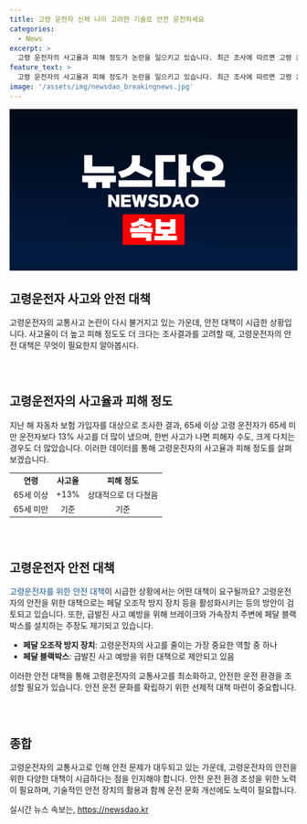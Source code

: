 ```yaml
---
title: 고령 운전자 신체 나이 고려한 기술로 안전 운전하세요
categories:
  - News
excerpt: >
  고령 운전자의 사고율과 피해 정도가 논란을 일으키고 있습니다. 최근 조사에 따르면 고령 운전자가 65세 미만 운전자보다 13% 더 많은 사고를 낸 것으로 나타났으며, 피해자 수와 크게 다치는 경우도 더 많은 것으로 확인되었습니다. 그러나 연령이 높아져도 사고율이 계속 늘어나지는 않는다는 분석도 있습니다. 이에 따라 고령 운전자를 위한 페달 오조작 방지 장치의 활성화와 페달 블랙박스 설치 등의 대책이 필요하다는 목소리가 나오고 있습니다.
feature_text: >
  고령 운전자의 사고율과 피해 정도가 논란을 일으키고 있습니다. 최근 조사에 따르면 고령 운전자가 65세 미만 운전자보다 13% 더 많은 사고를 낸 것으로 나타났으며, 피해자 수와 크게 다치는 경우도 더 많은 것으로 확인되었습니다. 그러나 연령이 높아져도 사고율이 계속 늘어나지는 않는다는 분석도 있습니다. 이에 따라 고령 운전자를 위한 페달 오조작 방지 장치의 활성화와 페달 블랙박스 설치 등의 대책이 필요하다는 목소리가 나오고 있습니다.
image: '/assets/img/newsdao_breakingnews.jpg'
---
```


<p><img src="/assets/img/newsdao_breakingnews.jpg" alt="cryptoinkorea 속보" /></p>

<h2 data-ke-size="size26">고령운전자 사고와 안전 대책</h2>

<p data-ke-size="size16">고령운전자의 교통사고 논란이 다시 불거지고 있는 가운데, 안전 대책이 시급한 상황입니다. 사고율이 더 높고 피해 정도도 더 크다는 조사결과를 고려할 때, 고령운전자의 안전 대책은 무엇이 필요한지 알아봅시다.</p>

<h3>&nbsp;</h3>

<h2 data-ke-size="size26">고령운전자의 사고율과 피해 정도</h2>

<p data-ke-size="size16">지난 해 자동차 보험 가입자를 대상으로 조사한 결과, 65세 이상 고령 운전자가 65세 미만 운전자보다 13% 사고를 더 많이 냈으며, 한번 사고가 나면 피해자 수도, 크게 다치는 경우도 더 많았습니다. 이러한 데이터를 통해 고령운전자의 사고율과 피해 정도를 살펴보겠습니다.</p>

<table>
    <tr>
        <td style="text-align: center; height: 17px;"><b>연령</b></td>
        <td style="text-align: center; height: 17px;"><b>사고율</b></td>
        <td style="text-align: center; height: 17px;"><b>피해 정도</b></td>
    </tr>
    <tr>
        <td style="text-align: center; height: 17px;">65세 이상</td>
        <td style="text-align: center; height: 17px;">+13%</td>
        <td style="text-align: center; height: 17px;">상대적으로 더 다쳤음</td>
    </tr>
    <tr>
        <td style="text-align: center; height: 17px;">65세 미만</td>
        <td style="text-align: center; height: 17px;">기준</td>
        <td style="text-align: center; height: 17px;">기준</td>
    </tr>
</table>

<h3>&nbsp;</h3>

<h2 data-ke-size="size26">고령운전자 안전 대책</h2>

<p data-ke-size="size16"><span style="color: #1a5490;">고령운전자를 위한 안전 대책</span>이 시급한 상황에서는 어떤 대책이 요구될까요? 고령운전자의 안전을 위한 대책으로는 페달 오조작 방지 장치 등을 활성화시키는 등의 방안이 검토되고 있습니다. 또한, 급발진 사고 예방을 위해 브레이크와 가속장치 주변에 페달 블랙박스를 설치하는 주장도 제기되고 있습니다.</p>

<ul>
    <li><b>페달 오조작 방지 장치</b>: 고령운전자의 사고를 줄이는 가장 중요한 역할 중 하나</li>
    <li><b>페달 블랙박스</b>: 급발진 사고 예방을 위한 대책으로 제안되고 있음</li>
</ul>

<p data-ke-size="size16">이러한 안전 대책을 통해 고령운전자의 교통사고를 최소화하고, 안전한 운전 환경을 조성할 필요가 있습니다. 안전 운전 문화를 확립하기 위한 선제적 대책 마련이 중요합니다.</p>

<h3>&nbsp;</h3>

<h2 data-ke-size="size26">종합</h2>

<p data-ke-size="size16">고령운전자의 교통사고로 인해 안전 문제가 대두되고 있는 가운데, 고령운전자의 안전을 위한 다양한 대책이 시급하다는 점을 인지해야 합니다. 안전 운전 환경 조성을 위한 노력이 필요하며, 기술적인 안전 장치의 활용과 함께 운전 문화 개선에도 노력이 필요합니다.</p>
실시간 뉴스 속보는, <a href="https://newsdao.kr" rel="dofollow">https://newsdao.kr</a>


